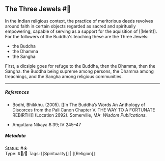 ## The Three Jewels #🧠 

In the Indian religious context, the practice of meritorious deeds revolves around faith in certain objects regarded as sacred and spiritually empowering, capable of serving as a support for the aquisition of [[Merit]]. For the followers of the Buddha's teaching these are the Three Jewels:

-  the Buddha
-  the Dhamma
-  the Sangha

First, a dicsiple goes for refuge to the Buddha, then the Dhamma, then the Sangha. the Buddha being supreme among persons, the Dhamma among treachings, and the Sangha among religious communities.

___

##### References

- Bodhi, Bhikkhu. (2005). [[In The Buddha’s Words An Anthology of Discorces from the Pali Canon Chapter V. THE WAY TO A FORTUNATE REBIRTH]] (Location 2692). Somerville, MA: _Wisdom Publications_.

- Anguttara Nikaya 8:39; IV 245–47

##### Metadata
Status: #☀️  
Type: #🔵/🔵 
Tags: [[Spirituality]] | [[Religion]]
